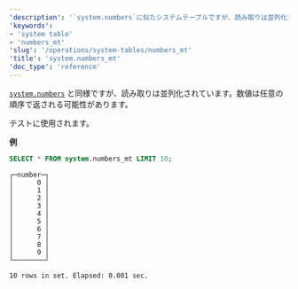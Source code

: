 ```yaml
---
'description': '`system.numbers`に似たシステムテーブルですが、読み取りは並列化され、数字は任意の順序で返されることができます。'
'keywords':
- 'system table'
- 'numbers_mt'
'slug': '/operations/system-tables/numbers_mt'
'title': 'system.numbers_mt'
'doc_type': 'reference'
---
```


[`system.numbers`](../../operations/system-tables/numbers.md) と同様ですが、読み取りは並列化されています。数値は任意の順序で返される可能性があります。

テストに使用されます。

**例**

```sql
SELECT * FROM system.numbers_mt LIMIT 10;
```

```response
┌─number─┐
│      0 │
│      1 │
│      2 │
│      3 │
│      4 │
│      5 │
│      6 │
│      7 │
│      8 │
│      9 │
└────────┘

10 rows in set. Elapsed: 0.001 sec.
```
